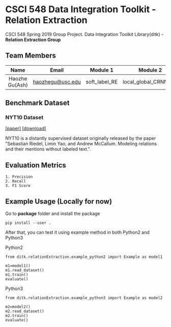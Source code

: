 # CSCI 548 Data Integration Toolkit - Relation Extraction
CSCI 548 Spring 2019 Group Project. Data Integration Toolkit Library(ditk) - **Relation Extraction Group**

## Team Members

| Name                 | Email                 | Module 1              | Module 2               |
|:--------------------:|:---------------------:|:---------------------:|:----------------------:|
| Haozhe Gu(Ash)       | haozhegu@usc.edu      | soft_label_RE         | local_global_CRNN_bio  |

## Benchmark Dataset
### NYT10 Dataset 
[[paper]](http://www.riedelcastro.org//publications/papers/riedel10modeling.pdf) [[download]](http://iesl.cs.umass.edu/riedel/ecml/)

NYT10 is a distantly supervised dataset originally released by the paper "Sebastian Riedel, Limin Yao, and Andrew McCallum. Modeling relations and their mentions without labeled text.". 
## Evaluation Metrics
    1. Precision
    2. Recall 
    3. F1 Score

## Example Usage (Locally for now)
Go to **package** folder and install the package
```
pip install --user .
```
After that, you can test it using example method in both Python2 and Python3

Python2
  ```
  from ditk.relationExtraction.example_python2 import Example as model1

  m1=model1()
  m1.read_dataset()
  m1.train()
  evaluate()
  ```

Python3
  ```
  from ditk.relationExtraction.example_python3 import Example as model2

  m2=model2()
  m2.read_dataset()
  m2.train()
  evaluate()
  ```
